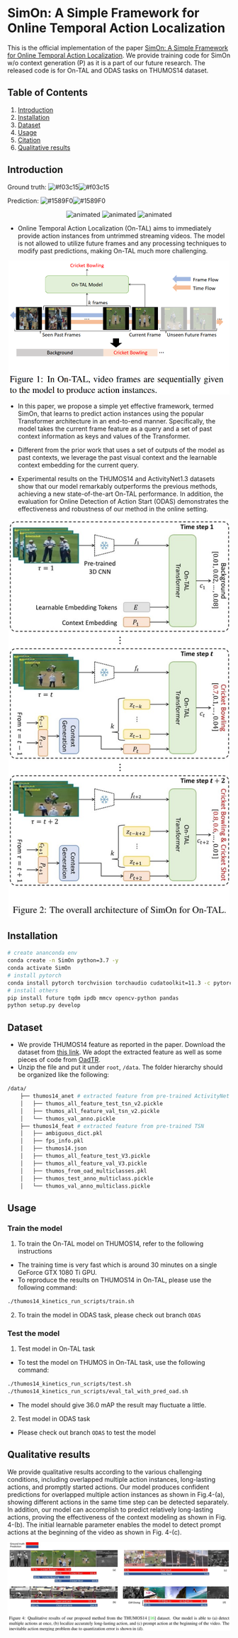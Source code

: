 # SimOn: A Simple Framework for Online Temporal Action Localization

This is the official implementation of the paper [SimOn: A Simple Framework for Online Temporal Action Localization](). We provide training code for SimOn w/o context generation (P) as it is a part of our future research. The released code is for On-TAL and ODAS tasks on THUMOS14 dataset.

## Table of Contents
1. [Introduction](#introduction)
2. [Installation](#installation)
3. [Dataset](#dataset)
4. [Usage](#usage)
5. [Citation](#citation)
6. [Qualitative results](#qualitative_results)

## Introduction
Ground truth: ![#f03c15](https://via.placeholder.com/15/f03c15/f03c15.png)![#f03c15](https://via.placeholder.com/15/f03c15/f03c15.png)

Prediction: ![#1589F0](https://via.placeholder.com/15/1589F0/1589F0.png)![#1589F0](https://via.placeholder.com/15/1589F0/1589F0.png)

<p align="center">
  <img src="https://user-images.githubusercontent.com/62212814/187584161-f407a477-34dc-4ed1-99b4-e36ff1d9055f.gif" alt="animated" />
  <img src="https://user-images.githubusercontent.com/62212814/187584174-54e73dae-e65c-42a9-a282-48fc868df3df.gif" alt="animated" />
  <img src="https://user-images.githubusercontent.com/62212814/187584307-ed206f84-b1a9-40ec-9c99-7ac2abe6de44.gif" alt="animated" />
</p>

- Online Temporal Action Localization (On-TAL) aims to immediately provide action instances from untrimmed streaming videos. The model is not allowed to utilize future frames and any processing techniques to modify past predictions, making On-TAL much more challenging.

<div align="center">
  <img src="img/introduction.PNG" width="500px"/>
</div>

- In this paper, we propose a simple yet effective framework, termed SimOn, that learns to predict action instances using the popular Transformer architecture in an end-to-end manner. Specifically, the model takes the current frame feature as a query and a set of past context information as keys and values of the Transformer.

- Different from the prior work that uses a set of outputs of the model as past contexts, we leverage the past visual context and the learnable context embedding for the current query. 

- Experimental results on the THUMOS14 and ActivityNet1.3 datasets show that our model remarkably outperforms the previous methods, achieving a new state-of-the-art On-TAL performance. In addition, the evaluation for Online Detection of Action Start (ODAS) demonstrates the effectiveness and robustness of our method in the online setting.

<div align="center">
  <img src="img/proposed_method.jpg" width="500px"/>
</div>

## Installation
```bash
# create ananconda env
conda create -n SimOn python=3.7 -y
conda activate SimOn
# install pytorch
conda install pytorch torchvision torchaudio cudatoolkit=11.3 -c pytorch
# install others
pip install future tqdm ipdb mmcv opencv-python pandas 
python setup.py develop
```

## Dataset
- We provide THUMOS14 feature as reported in the paper. Download the dataset from [this link](https://1drv.ms/u/s!AmoaChPnSuIOhHPZKhEz-3OiTsgE?e=m5D5QS). We adopt the extracted feature as well as some pieces of code from [OadTR](https://github.com/wangxiang1230/OadTR).
- Unzip the file and put it under `root`, `/data`. The folder hierarchy should be organized like the following:
```bash
/data/
    ├── thumos14_anet # extracted feature from pre-trained ActivityNet
    │   ├── thumos_all_feature_test_tsn_v2.pickle
    │   ├── thumos_all_feature_val_tsn_v2.pickle
    │   └── thumos_val_anno.pickle
    ├── thumos14_feat # extracted feature from pre-trained TSN
    │   ├── ambiguous_dict.pkl
    │   ├── fps_info.pkl
    │   ├── thumos14.json
    │   ├── thumos_all_feature_test_V3.pickle
    │   ├── thumos_all_feature_val_V3.pickle
    │   ├── thumos_from_oad_multiclasses.pkl
    │   ├── thumos_test_anno_multiclass.pickle
    │   └── thumos_val_anno_multiclass.pickle
```

## Usage
### Train the model
1. To train the On-TAL model on THUMOS14, refer to the following instructions
- The training time is very fast which is around 30 minutes on a single GeForce GTX 1080 Ti GPU.
- To reproduce the results on THUMOS14 in On-TAL, please use the following command:
```bash
./thumos14_kinetics_run_scripts/train.sh
```

2. To train the model in ODAS task, please check out branch `ODAS`

### Test the model
1. Test model in On-TAL task
- To test the model on THUMOS in On-TAL task, use the following command:
```bash
./thumos14_kinetics_run_scripts/test.sh
./thumos14_kinetics_run_scripts/eval_tal_with_pred_oad.sh
```
- The model should give 36.0 mAP the result may fluctuate a little.

2. Test model in ODAS task
- Please check out branch `ODAS` to test the model

## Qualitative results
We provide qualitative results according to the various challenging conditions, including overlapped multiple action instances, long-lasting actions, and promptly started actions. Our model produces confident predictions for overlapped multiple action instances as shown in Fig.4-(a), showing different actions in the same time step can be detected separately. In addition, our model can accomplish to predict relatively long-lasting actions, proving the effectiveness of the context modeling as shown in Fig. 4-(b). The initial learnable parameter enables the model to detect prompt actions at the beginning of the video as shown in Fig. 4-(c).

<div align="center">
  <img src="img/qualitative_results.jpg" width="max-width"/>
</div>
